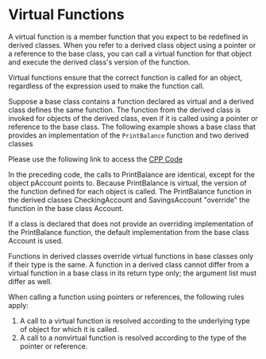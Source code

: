 # Virtual Functions

A virtual function is a member function that you expect to be redefined in derived classes. When you refer to a derived class object using a pointer or a reference to the base class, you can call a virtual function for that object and execute the derived class's version of the function.

Virtual functions ensure that the correct function is called for an object, regardless of the expression used to make the function call.

Suppose a base class contains a function declared as virtual and a derived class defines the same function. The function from the derived class is invoked for objects of the derived class, even if it is called using a pointer or reference to the base class. The following example shows a base class that provides an implementation of the `PrintBalance` function and two derived classes

Please use the following link to access the [CPP Code](./PrintBalance%20.cpp)

In the preceding code, the calls to PrintBalance are identical, except for the object pAccount points to. Because PrintBalance is virtual, the version of the function defined for each object is called. The PrintBalance function in the derived classes CheckingAccount and SavingsAccount "override" the function in the base class Account.

If a class is declared that does not provide an overriding implementation of the PrintBalance function, the default implementation from the base class Account is used.

Functions in derived classes override virtual functions in base classes only if their type is the same. A function in a derived class cannot differ from a virtual function in a base class in its return type only; the argument list must differ as well.

When calling a function using pointers or references, the following rules apply:

1. A call to a virtual function is resolved according to the underlying type of object for which it is called.
2. A call to a nonvirtual function is resolved according to the type of the pointer or reference.
